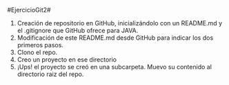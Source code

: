 #EjercicioGit2#

<!-- TODO: Ir completando cada punto con capturas y código -->

1. Creación de repositorio en GitHub, inicializándolo con un README.md y el .gitignore que GitHub ofrece para JAVA.
2. Modificación de este README.md desde GitHub para indicar los dos primeros pasos.
3. Clono el repo.
4. Creo un proyecto en ese directorio
5. ¡Ups! el proyecto se creó en una subcarpeta. Muevo su contenido al directorio raiz del repo.

